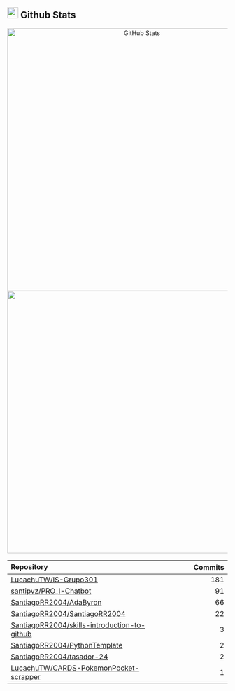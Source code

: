 ## <img src="https://media.giphy.com/media/iY8CRBdQXODJSCERIr/giphy.gif" width="25"><b> Github Stats </b>

<p align="center">
  <a href="https://github.com/SantiagoRR2004">
    <img
      width="600px"
      src="https://github-readme-stats-liard-nu-21.vercel.app/api?username=SantiagoRR2004&show_icons=true&hide_title=true&show=reviews,prs_merged&include_all_commits=true"
      alt="GitHub Stats"
      />
    <img
      width="600px"
      src="https://github-readme-stats-liard-nu-21.vercel.app/api/top-langs/?username=SantiagoRR2004&show_icons=true"
      />
  </a>
</p>

| <img width="1000"><br>Repository<br><img width="1000" height="1"> | <img width="1000" height="1"><br>Commits<br><img width="1000" height="1">  |
|:----------|----------:|
| [LucachuTW/IS-Grupo301](https://github.com/LucachuTW/IS-Grupo301) | 181 |
| [santipvz/PRO_I-Chatbot](https://github.com/santipvz/PRO_I-Chatbot) | 91 |
| [SantiagoRR2004/AdaByron](https://github.com/SantiagoRR2004/AdaByron) | 66 |
| [SantiagoRR2004/SantiagoRR2004](https://github.com/SantiagoRR2004/SantiagoRR2004) | 22 |
| [SantiagoRR2004/skills-introduction-to-github](https://github.com/SantiagoRR2004/skills-introduction-to-github) | 3 |
| [SantiagoRR2004/PythonTemplate](https://github.com/SantiagoRR2004/PythonTemplate) | 2 |
| [SantiagoRR2004/tasador-24](https://github.com/SantiagoRR2004/tasador-24) | 2 |
| [LucachuTW/CARDS-PokemonPocket-scrapper](https://github.com/LucachuTW/CARDS-PokemonPocket-scrapper) | 1 |
